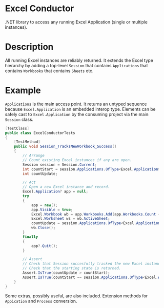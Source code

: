 # Excel Conductor
.NET library to access any running Excel Application (single or multiple instances).

# Description
All running Excel instances are reliably returned. It extends the Excel type hierarchy by adding a top-level `Session` that contains `Applications` that contains `Workbooks` that contains `Sheets` etc.

# Example
`Applications` is the main access point. It returns an untyped sequence because `Excel.Application` is an embedded interop type. Elements can be safely cast to `Excel.Application` by the consuming project via the main `Session` class.

````csharp
[TestClass]
public class ExcelConductorTests
{
	[TestMethod]
	public void Session_TracksNewWorkbook_Success()
	{
		// Arrange
		// Count existing Excel instances if any are open.
		Session session = Session.Current;
		int countStart = session.Applications.OfType<Excel.Application>().Count();
		int countUpdate;

		// Act
		// Open a new Excel instance and record.
		Excel.Application? app = null;
		try
		{
			app = new();
			app.Visible = true;
			Excel.Workbook wb = app.Workbooks.Add(app.Workbooks.Count + 1);
			Excel.Worksheet ws = wb.ActiveSheet;
			countUpdate = session.Applications.OfType<Excel.Application>().Count();
			wb.Close();
		}
		finally
		{
			app?.Quit();
		}

		// Assert
		// Check that Session succesfully tracked the new Excel instance.
		// Check that the starting state is returned.
		Assert.IsTrue(countUpdate > countStart);
		Assert.IsTrue(countStart == session.Applications.OfType<Excel.Application>().Count());
	}
}
````
Some extras, possibly useful, are also included. Extension methods for `Appication` and `Process` conversion.
